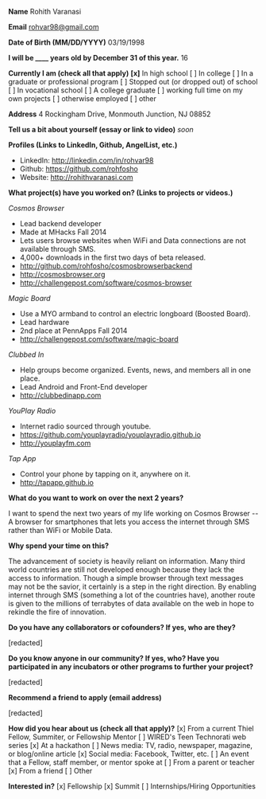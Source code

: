 **Name**
Rohith Varanasi
  
**Email**
rohvar98@gmail.com

**Date of Birth (MM/DD/YYYY)**
03/19/1998

**I will be ____ years old by December 31 of this year.**
16

**Currently I am (check all that apply)**
**[x]** In high school
[ ] In college
[ ] In a graduate or professional program
[ ] Stopped out (or dropped out) of school
[ ] In vocational school
[ ] A college graduate
[ ] working full time on my own projects
[ ] otherwise employed
[ ] other

**Address**
4 Rockingham Drive, Monmouth Junction, NJ 08852

**Tell us a bit about yourself (essay or link to video)**
_soon_

**Profiles (Links to LinkedIn, Github, AngelList, etc.)**
- LinkedIn:    http://linkedin.com/in/rohvar98
- Github:       https://github.com/rohfosho
- Website:     http://rohithvaranasi.com

**What project(s) have you worked on? (Links to projects or videos.)**

_Cosmos Browser_
- Lead backend developer
- Made at MHacks Fall 2014
- Lets users browse websites when WiFi and Data connections are not available through SMS.
- 4,000+ downloads in the first two days of beta released. 
- http://github.com/rohfosho/cosmosbrowserbackend 
- http://cosmosbrowser.org 
- http://challengepost.com/software/cosmos-browser

_Magic Board_
- Use a MYO armband to control an electric longboard (Boosted Board).
- Lead hardware
- 2nd place at PennApps Fall 2014
- http://challengepost.com/software/magic-board

_Clubbed In_
- Help groups become organized. Events, news, and members all in one place.
- Lead Android and Front-End developer
- http://clubbedinapp.com

_YouPlay Radio_
- Internet radio sourced through youtube.
- https://github.com/youplayradio/youplayradio.github.io
- http://youplayfm.com

_Tap App_
- Control your phone by tapping on it, anywhere on it.
- http://tapapp.github.io

**What do you want to work on over the next 2 years?**

I want to spend the next two years of my life working on Cosmos Browser -- A browser for smartphones that lets you access the internet through SMS rather than WiFi or Mobile Data.

**Why spend your time on this?**

The advancement of society is heavily reliant on information. Many third world countries are still not developed enough because they lack the access to information. Though a simple browser through text messages may not be the savior, it certainly is a step in the right direction. By enabling internet through SMS (something a lot of the countries have), another route is given to the millions of terrabytes of data available on the web in hope to rekindle the fire of innovation. 

**Do you have any collaborators or cofounders? If yes, who are they?**

[redacted]

**Do you know anyone in our community? If yes, who? Have you participated in any incubators or other programs to further your project?**

[redacted]


**Recommend a friend to apply (email address)**

[redacted]


**How did you hear about us (check all that apply)?**
[x] From a current Thiel Fellow, Summiter, or Fellowship Mentor
[ ] WIRED's Teen Technorati web series
[x] At a hackathon
[ ] News media: TV, radio, newspaper, magazine, or blog/online article
[x] Social media: Facebook, Twitter, etc.
[ ] An event that a Fellow, staff member, or mentor spoke at
[ ] From a parent or teacher
[x] From a friend
[ ] Other

**Interested in?**
[x] Fellowship
[x] Summit
[ ] Internships/Hiring Opportunities
